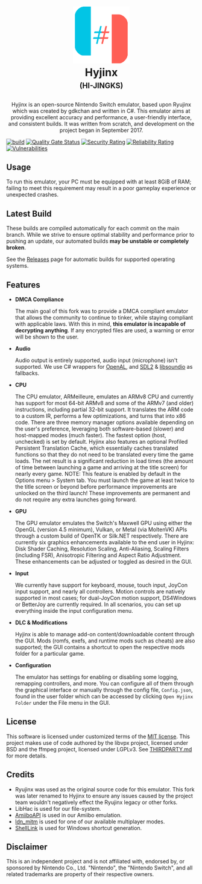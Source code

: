 <h1 align="center">
  <br>
  <a href="https://github.com/hyjinx-emu/Hyjinx"><img src="distribution/misc/Logo.svg" alt="Logo" width="150"></a>
  <br>
  <b>Hyjinx</b>
  <br>
  <sub><sup><b>(HI-JINGKS)</b></sup></sub>
  <br>
</h1>

<p align="center">
  Hyjinx is an open-source Nintendo Switch emulator, based upon Ryujinx which was created by gdkchan and written in C#.
  This emulator aims at providing excellent accuracy and performance, a user-friendly interface, and consistent builds.
  It was written from scratch, and development on the project began in September 2017.
</p>

[![build](https://github.com/hyjinx-emu/Hyjinx/actions/workflows/build.yml/badge.svg)](https://github.com/hyjinx-emu/Hyjinx/actions/workflows/build.yml) [![Quality Gate Status](https://sonarcloud.io/api/project_badges/measure?project=hyjinx-emu_Hyjinx&metric=alert_status)](https://sonarcloud.io/summary/new_code?id=hyjinx-emu_Hyjinx) [![Security Rating](https://sonarcloud.io/api/project_badges/measure?project=hyjinx-emu_Hyjinx&metric=security_rating)](https://sonarcloud.io/summary/new_code?id=hyjinx-emu_Hyjinx) [![Reliability Rating](https://sonarcloud.io/api/project_badges/measure?project=hyjinx-emu_Hyjinx&metric=reliability_rating)](https://sonarcloud.io/summary/new_code?id=hyjinx-emu_Hyjinx) [![Vulnerabilities](https://sonarcloud.io/api/project_badges/measure?project=hyjinx-emu_Hyjinx&metric=vulnerabilities)](https://sonarcloud.io/summary/new_code?id=hyjinx-emu_Hyjinx)

## Usage

To run this emulator, your PC must be equipped with at least 8GiB of RAM;
failing to meet this requirement may result in a poor gameplay experience or unexpected crashes.

## Latest Build

These builds are compiled automatically for each commit on the main branch.
While we strive to ensure optimal stability and performance prior to pushing an update, our automated builds **may be unstable or completely broken**.

See the [Releases](https://github.com/hyjinx-emu/Hyjinx/releases) page for automatic builds for supported operating systems.

## Features
- **DMCA Compliance**

  The main goal of this fork was to provide a DMCA compliant emulator that allows the community to continue to tinker, while staying compliant with applicable laws. With this in mind, **this emulator is incapable of decrypting anything**. If any encrypted files are used, a warning or error will be shown to the user.

- **Audio**

  Audio output is entirely supported, audio input (microphone) isn't supported.
  We use C# wrappers for [OpenAL](https://openal-soft.org/), and [SDL2](https://www.libsdl.org/) & [libsoundio](http://libsound.io/) as fallbacks.

- **CPU**

  The CPU emulator, ARMeilleure, emulates an ARMv8 CPU and currently has support for most 64-bit ARMv8 and some of the ARMv7 (and older) instructions, including partial 32-bit support.
  It translates the ARM code to a custom IR, performs a few optimizations, and turns that into x86 code.
  There are three memory manager options available depending on the user's preference, leveraging both software-based (slower) and host-mapped modes (much faster).
  The fastest option (host, unchecked) is set by default.
  Hyjinx also features an optional Profiled Persistent Translation Cache, which essentially caches translated functions so that they do not need to be translated every time the game loads.
  The net result is a significant reduction in load times (the amount of time between launching a game and arriving at the title screen) for nearly every game.
  NOTE: This feature is enabled by default in the Options menu > System tab.
  You must launch the game at least twice to the title screen or beyond before performance improvements are unlocked on the third launch!
  These improvements are permanent and do not require any extra launches going forward.

- **GPU**

  The GPU emulator emulates the Switch's Maxwell GPU using either the OpenGL (version 4.5 minimum), Vulkan, or Metal (via MoltenVK) APIs through a custom build of OpenTK or Silk.NET respectively.
  There are currently six graphics enhancements available to the end user in Hyjinx: Disk Shader Caching, Resolution Scaling, Anti-Aliasing, Scaling Filters (including FSR), Anisotropic Filtering and Aspect Ratio Adjustment.
  These enhancements can be adjusted or toggled as desired in the GUI.

- **Input**

  We currently have support for keyboard, mouse, touch input, JoyCon input support, and nearly all controllers.
  Motion controls are natively supported in most cases; for dual-JoyCon motion support, DS4Windows or BetterJoy are currently required.
  In all scenarios, you can set up everything inside the input configuration menu.

- **DLC & Modifications**

  Hyjinx is able to manage add-on content/downloadable content through the GUI.
  Mods (romfs, exefs, and runtime mods such as cheats) are also supported;
  the GUI contains a shortcut to open the respective mods folder for a particular game.

- **Configuration**

  The emulator has settings for enabling or disabling some logging, remapping controllers, and more.
  You can configure all of them through the graphical interface or manually through the config file, `Config.json`, found in the user folder which can be accessed by clicking `Open Hyjinx Folder` under the File menu in the GUI.

<!--
## Contact
Currently contact is being kept intentionally limited. 
You may also review our [FAQ](https://github.com/hyjinx-emu/Hyjinx/wiki/Frequently-Asked-Questions).
-->

## License

This software is licensed under customized terms of the [MIT license](LICENSE.txt).
This project makes use of code authored by the libvpx project, licensed under BSD and the ffmpeg project, licensed under LGPLv3.
See [THIRDPARTY.md](distribution/legal/THIRDPARTY.md) for more details.

## Credits
- Ryujinx was used as the original source code for this emulator. This fork was later renamed to Hyjinx to ensure any issues caused by the project team wouldn't negatively effect the Ryujinx legacy or other forks.
- LibHac is used for our file-system.
- [AmiiboAPI](https://www.amiiboapi.com) is used in our Amiibo emulation.
- [ldn_mitm](https://github.com/spacemeowx2/ldn_mitm) is used for one of our available multiplayer modes.
- [ShellLink](https://github.com/securifybv/ShellLink) is used for Windows shortcut generation.

## Disclaimer
This is an independent project and is not affiliated with, endorsed by, or sponsored by Nintendo Co., Ltd. "Nintendo", the "Nintendo Switch", and all related trademarks are property of their respective owners.
